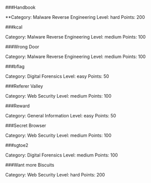 ###Handbook

  **Category: Malware Reverse Engineering
  Level: hard
  Points: 200
  
###kcal

  Category: Malware Reverse Engineering
  Level: medium
  Points: 100
  
###Wrong Door

  Category: Malware Reverse Engineering
  Level: medium
  Points: 100
  
###bflag

  Category: Digital Forensics
  Level: easy
  Points: 50
  
###Referer Valley

  Category: Web Security
  Level: medium
  Points: 100
  
###Reward

  Category: General Information
  Level: easy
  Points: 50
  
###Secret Browser

  Category: Web Security
  Level: medium
  Points: 100
  
###sgtoe2

  Category: Digital Forensics
  Level: medium
  Points: 100
  
###Want more Biscuits

  Category: Web Security
  Level: hard
  Points: 200
  

